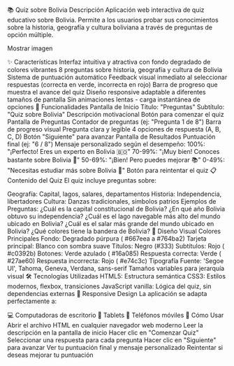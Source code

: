 📚 Quiz sobre Bolivia
 Descripción
Aplicación web interactiva de quiz educativo sobre Bolivia. Permite a los usuarios probar sus conocimientos sobre la historia, geografía y cultura boliviana a través de preguntas de opción múltiple.

Mostrar imagen

✨ Características
Interfaz intuitiva y atractiva con fondo degradado de colores vibrantes
8 preguntas sobre historia, geografía y cultura de Bolivia
Sistema de puntuación automático
Feedback visual inmediato al seleccionar respuestas (correcta en verde, incorrecta en rojo)
Barra de progreso que muestra el avance del quiz
Diseño responsive adaptable a diferentes tamaños de pantalla
Sin animaciones lentas - carga instantánea de opciones
🎯 Funcionalidades
Pantalla de Inicio
Título: "Preguntas"
Subtítulo: "Quiz sobre Bolivia"
Descripción motivacional
Botón para comenzar el quiz
Pantalla de Preguntas
Contador de preguntas (ej: "Pregunta 1 de 8")
Barra de progreso visual
Pregunta clara y legible
4 opciones de respuesta (A, B, C, D)
Botón "Siguiente" para avanzar
Pantalla de Resultados
Puntuación final (ej: "6 / 8")
Mensaje personalizado según el desempeño:
100%: "¡Perfecto! Eres un experto en Bolivia 🇧🇴"
70-99%: "¡Muy bien! Conoces bastante sobre Bolivia 👏"
50-69%: "¡Bien! Pero puedes mejorar 📚"
0-49%: "Necesitas estudiar más sobre Bolivia 📖"
Botón para reintentar el quiz
📋 Contenido del Quiz
El quiz incluye preguntas sobre:

Geografía: Capital, lagos, salares, departamentos
Historia: Independencia, libertadores
Cultura: Danzas tradicionales, símbolos patrios
Ejemplos de Preguntas:
¿Cuál es la capital constitucional de Bolivia?
¿En qué año Bolivia obtuvo su independencia?
¿Cuál es el lago navegable más alto del mundo ubicado en Bolivia?
¿Cuál es el salar más grande del mundo ubicado en Bolivia?
¿Qué colores tiene la bandera de Bolivia?
🎨 Diseño Visual
Colores Principales
Fondo: Degradado púrpura (
#667eea a 
#764ba2)
Tarjeta principal: Blanco con sombra suave
Títulos: Negro (#333)
Subtítulos: Rojo (
#c0392b)
Botones: Verde azulado (
#16a085)
Respuesta correcta: Verde (
#27ae60)
Respuesta incorrecta: Rojo (
#e74c3c)
Tipografía
Fuente: 'Segoe UI', Tahoma, Geneva, Verdana, sans-serif
Tamaños variables para jerarquía visual
🛠 Tecnologías Utilizadas
HTML5: Estructura semántica
CSS3: Estilos modernos, flexbox, transiciones
JavaScript vanilla: Lógica del quiz, sin dependencias externas
📱 Responsive Design
La aplicación se adapta perfectamente a:

💻 Computadoras de escritorio
📱 Tablets
📱 Teléfonos móviles
🚀 Cómo Usar
Abrir el archivo HTML en cualquier navegador web moderno
Leer la descripción en la pantalla de inicio
Hacer clic en "Comenzar Quiz"
Seleccionar una respuesta para cada pregunta
Hacer clic en "Siguiente" para avanzar
Ver tu puntuación final y mensaje personalizado
Reintentar si deseas mejorar tu puntuación